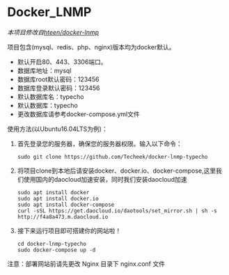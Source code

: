 # Docker_LNMP
*本项目修改自[hteen/docker-lnmp](https://github.com/hteen/docker-lnmp)*

项目包含(mysql、redis、php、nginx)版本均为docker默认。  

- 默认开启80、443、3306端口。  
- 数据库地址：mysql  
- 数据库root默认密码：123456  
- 数据库登录默认密码：123456  
- 默认数据库名：typecho  
- 默认数据库：typecho  
- 更改数据库请参考docker-compose.yml文件  

使用方法(以Ubuntu16.04LTS为例)：
1. 首先登录您的服务器，确保您的服务器权限。输入以下命令：

    ```linux
    sudo git clone https://github.com/Techeek/docker-lnmp-typecho
    ```
2. 将项目clone到本地后请安装docker、docker.io、docker-compose,这里我们使用国内的daocloud加速安装，同时我们安装daocloud加速

    ```linux
    sudo apt install docker
    sudo apt install docker.io
    sudo apt install docker-compose
    curl -sSL https://get.daocloud.io/daotools/set_mirror.sh | sh -s http://f4a8a473.m.daocloud.io
    ```

3. 接下来运行项目即可搭建你的网站啦！

    ```linux
    cd docker-lnmp-typecho
    sudo docker-compose up -d
    ```
注意：部署网站前请先更改 Nginx 目录下 nginx.conf 文件
